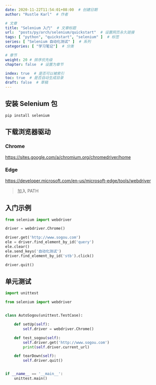 ```yaml
---
date: 2020-11-22T11:54:01+08:00  # 创建日期
author: "Rustle Karl"  # 作者

# 文章
title: "Selenium 入门"  # 文章标题
url:  "posts/py/arch/selenium/quickstart"  # 设置网页永久链接
tags: [ "python", "quickstart", "selenium" ]  # 标签
series: [ "Selenium 自动化测试" ]  # 系列
categories: [ "学习笔记"]  # 分类

# 章节
weight: 20 # 排序优先级
chapter: false  # 设置为章节

index: true  # 是否可以被索引
toc: true  # 是否自动生成目录
draft: false  # 草稿
---
```


## 安装 Selenium 包

```shell
pip install selenium
```

## 下载浏览器驱动

### Chrome

https://sites.google.com/a/chromium.org/chromedriver/home

### Edge

https://developer.microsoft.com/en-us/microsoft-edge/tools/webdriver

> 加入 PATH

## 入门示例

```python
from selenium import webdriver

driver = webdriver.Chrome()

driver.get('http://www.sogou.com')
ele = driver.find_element_by_id('query')
ele.clear()
ele.send_keys('自动化测试')
driver.find_element_by_id('stb').click()

driver.quit()
```

## 单元测试

```python
import unittest

from selenium import webdriver


class AutoSogou(unittest.TestCase):

    def setUp(self):
        self.driver = webdriver.Chrome()

    def test_sogou(self):
        self.driver.get('http://www.sogou.com')
        print(self.driver.current_url)

    def tearDown(self):
        self.driver.quit()


if __name__ == '__main__':
    unittest.main()
```

```python

```

```python

```

```python

```

```python

```
